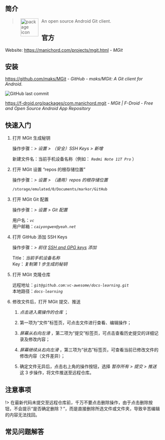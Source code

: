 ## 简介

> <img src="https://f-droid.org/assets/ic_repo_app_default_KNN008Z2K7VNPZOFLMTry3JkfFYPxVGDopS1iwWe5wo=.png" alt="package icon" align="left" width="58" hspace="10" vspace="0"> An open source Android Git client.

## 官方

Website: https://manichord.com/projects/mgit.html - *MGit*

## 安装

https://github.com/maks/MGit - *GitHub - maks/MGit: A Git client for Android.*

![GitHub last commit](https://flat.badgen.net/github/last-commit/maks/MGit?icon=github&color=blue)

https://f-droid.org/packages/com.manichord.mgit - *MGit | F-Droid - Free and Open Source Android App Repository*

## 快速入门

1. 打开 MGit 生成秘钥

    操作步骤：_> 设置 > （安全）SSH Keys > 新增_
   
    新建文件名：当前手机设备名称（例如： *`Redmi Note 11T Pro`* ）
   
2. 打开 MGit 设置 “repos 的根存储位置”

    操作步骤：_> 设置 > （通用）repos 的根存储位置_
   
    ``` sh
    /storage/emulated/0/Documents/markor/GitHub
    ```

3. 打开 MGit Git 配置

    操作步骤：_> 设置 > Git 配置_

    用户名：_`vc`_  
    用户邮箱：_`caiyongwen@yeah.net`_
   
4. 打开 GitHub 添加 SSH Keys

    操作步骤：_> 前往 [SSH and GPG keys](https://github.com/settings/keys) 添加_

    Title：_当前手机设备名称_  
    Key：_复制第 1 步生成的秘钥_
   
5. 打开 MGit 克隆仓库

    远程地址：_`git@github.com:vc-awesome/docs-learning.git`_  
    本地路径：_`docs-learning`_

6. 修改文件后，打开 MGit 提交、推送

    1. _点击进入需操作的仓库_ ；

    2. 第一项为“文件”标签页，可点击文件进行查看、编辑操作；

    3. _屏幕从右向左滑_ ，第二项为“提交”标签页，可点击查看历史提交的详细记录及修改内容；

    4. _屏幕继续从右向左滑_ ，第三项为“状态”标签页，可查看当前已修改文件的修改内容（文件差异）；

    5. 确定文件无异后，点击右上角的操作按钮，选择 _暂存所有 > 提交 > 推送_ 这 3 步操作，将文件推送至远程仓库。

## 注意事项

!> 在最新代码未提交至远程仓库前，千万不要点击删除操作，由于点击删除按钮，不会提示“是否确定删除？”，而是直接删除所选文件或文件夹，导致辛苦编辑的内容无法找回。

## 常见问题解答
